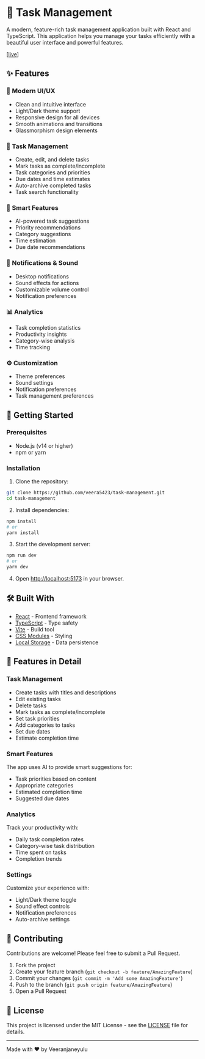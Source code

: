 # 🎯 Task Management

A modern, feature-rich task management application built with React and TypeScript. This application helps you manage your tasks efficiently with a beautiful user interface and powerful features.

[[live](https://veera5423.github.io/task-management/)]

## ✨ Features

### 🎨 Modern UI/UX

- Clean and intuitive interface
- Light/Dark theme support
- Responsive design for all devices
- Smooth animations and transitions
- Glassmorphism design elements

### 📝 Task Management

- Create, edit, and delete tasks
- Mark tasks as complete/incomplete
- Task categories and priorities
- Due dates and time estimates
- Auto-archive completed tasks
- Task search functionality

### 🎯 Smart Features

- AI-powered task suggestions
- Priority recommendations
- Category suggestions
- Time estimation
- Due date recommendations

### 🔔 Notifications & Sound

- Desktop notifications
- Sound effects for actions
- Customizable volume control
- Notification preferences

### 📊 Analytics

- Task completion statistics
- Productivity insights
- Category-wise analysis
- Time tracking

### ⚙️ Customization

- Theme preferences
- Sound settings
- Notification preferences
- Task management preferences

## 🚀 Getting Started

### Prerequisites

- Node.js (v14 or higher)
- npm or yarn

### Installation

1. Clone the repository:

```bash
git clone https://github.com/veera5423/task-management.git
cd task-management
```

2. Install dependencies:

```bash
npm install
# or
yarn install
```

3. Start the development server:

```bash
npm run dev
# or
yarn dev
```

4. Open [http://localhost:5173](http://localhost:5173) in your browser.

## 🛠️ Built With

- [React](https://reactjs.org/) - Frontend framework
- [TypeScript](https://www.typescriptlang.org/) - Type safety
- [Vite](https://vitejs.dev/) - Build tool
- [CSS Modules](https://github.com/css-modules/css-modules) - Styling
- [Local Storage](https://developer.mozilla.org/en-US/docs/Web/API/Window/localStorage) - Data persistence

## 📱 Features in Detail

### Task Management

- Create tasks with titles and descriptions
- Edit existing tasks
- Delete tasks
- Mark tasks as complete/incomplete
- Set task priorities
- Add categories to tasks
- Set due dates
- Estimate completion time

### Smart Features

The app uses AI to provide smart suggestions for:

- Task priorities based on content
- Appropriate categories
- Estimated completion time
- Suggested due dates

### Analytics

Track your productivity with:

- Daily task completion rates
- Category-wise task distribution
- Time spent on tasks
- Completion trends

### Settings

Customize your experience with:

- Light/Dark theme toggle
- Sound effect controls
- Notification preferences
- Auto-archive settings

## 🤝 Contributing

Contributions are welcome! Please feel free to submit a Pull Request.

1. Fork the project
2. Create your feature branch (`git checkout -b feature/AmazingFeature`)
3. Commit your changes (`git commit -m 'Add some AmazingFeature'`)
4. Push to the branch (`git push origin feature/AmazingFeature`)
5. Open a Pull Request

## 📝 License

This project is licensed under the MIT License - see the [LICENSE](LICENSE) file for details.

---

Made with ❤️ by Veeranjaneyulu
